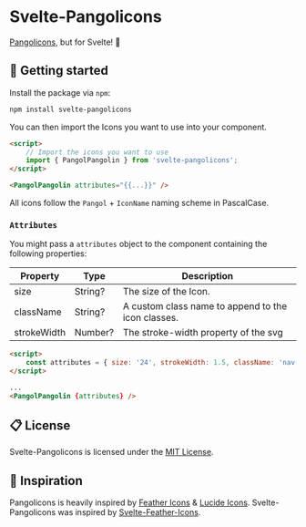 <!-- @format -->

# Svelte-Pangolicons

[Pangolicons](https://pangolicons.xyz), but for Svelte! 🎉

## 🚀 Getting started

Install the package via `npm`:

```bash
npm install svelte-pangolicons
```

You can then import the Icons you want to use into your component.

```html
<script>
	// Import the icons you want to use
	import { PangolPangolin } from 'svelte-pangolicons';
</script>

<PangolPangolin attributes="{{...}}" />
```

All icons follow the `Pangol` + `IconName` naming scheme in PascalCase.

### `Attributes`

You might pass a `attributes` object to the component containing the following properties:

| Property    | Type    | Description                                        |
| ----------- | ------- | -------------------------------------------------- |
| size        | String? | The size of the Icon.                              |
| className   | String? | A custom class name to append to the icon classes. |
| strokeWidth | Number? | The stroke-width property of the svg               |

```html
<script>
	const attributes = { size: '24', strokeWidth: 1.5, className: 'nav-icon' };
</script>

...
<PangolPangolin {attributes} />
```

## 📋 License

Svelte-Pangolicons is licensed under the [MIT License](https://opensource.org/licenses/MIT).

## 🦄 Inspiration

Pangolicons is heavily inspired by [Feather Icons](https://github.com/feathericons/feather) & [Lucide Icons](https://github.com/lucide-icons/lucide). Svelte-Pangolicons was inspired by [Svelte-Feather-Icons](https://github.com/dylanblokhuis/svelte-feather-icons).
